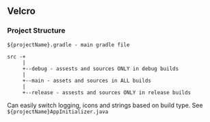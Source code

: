 ## Velcro

### Project Structure

```
${projectName}.gradle - main gradle file

src -+
     |
     +--debug - assests and sources ONLY in debug builds
     |
     +--main - assets and sources in ALL builds
     |
     +--release - assests and sources ONLY in release builds
```

Can easily switch logging, icons and strings based on build type.
See `${projectName}AppInitializer.java`
